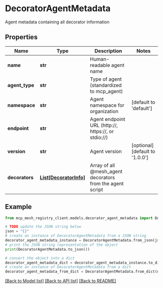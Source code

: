# DecoratorAgentMetadata

Agent metadata containing all decorator information

## Properties

Name | Type | Description | Notes
------------ | ------------- | ------------- | -------------
**name** | **str** | Human-readable agent name |
**agent_type** | **str** | Type of agent (standardized to mcp_agent) |
**namespace** | **str** | Agent namespace for organization | [default to 'default']
**endpoint** | **str** | Agent endpoint URL (http://, https://, or stdio://) |
**version** | **str** | Agent version | [optional] [default to '1.0.0']
**decorators** | [**List[DecoratorInfo]**](DecoratorInfo.md) | Array of all @mesh_agent decorators from the agent script |

## Example

```python
from mcp_mesh_registry_client.models.decorator_agent_metadata import DecoratorAgentMetadata

# TODO update the JSON string below
json = "{}"
# create an instance of DecoratorAgentMetadata from a JSON string
decorator_agent_metadata_instance = DecoratorAgentMetadata.from_json(json)
# print the JSON string representation of the object
print(DecoratorAgentMetadata.to_json())

# convert the object into a dict
decorator_agent_metadata_dict = decorator_agent_metadata_instance.to_dict()
# create an instance of DecoratorAgentMetadata from a dict
decorator_agent_metadata_from_dict = DecoratorAgentMetadata.from_dict(decorator_agent_metadata_dict)
```
[[Back to Model list]](../README.md#documentation-for-models) [[Back to API list]](../README.md#documentation-for-api-endpoints) [[Back to README]](../README.md)
